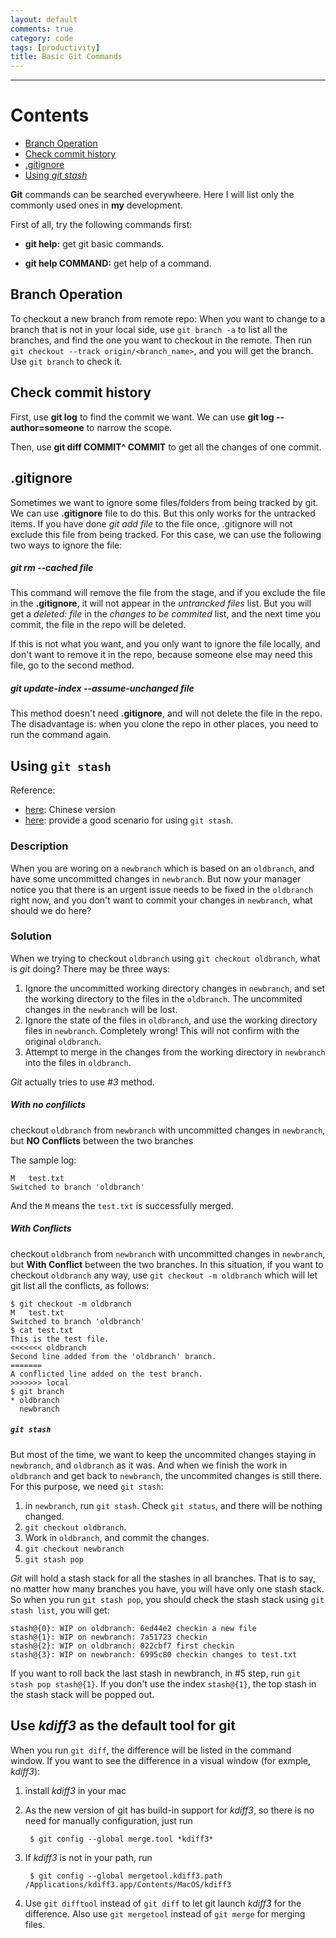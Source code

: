 ```yaml
---
layout: default
comments: true
category: code
tags: [productivity]
title: Basic Git Commands
---
```

---

# Contents

* [Branch Operation](#branch_operation)
* [Check commit history](#check_commit_history)
* [.gitignore](#git_ignore)
* [Using *git stash*](#git_stash)



**Git** commands can be searched everywheere. Here I will list only the commonly used ones in **my** development.

First of all, try the following commands first:

* **git help:** get git basic commands.

* **git help COMMAND:** get help of a command.


## <a name="branch_operation"></a>Branch Operation

To checkout a new branch from remote repo: When you want to change to a branch that is not in your local side, use `git branch -a` to list all the branches, and find the one you want to checkout in the remote. Then run `git checkout --track origin/<branch_name>`, and you will get the branch. Use `git branch` to check it.

## <a name="check_commit_history"></a>Check commit history

First, use **git log** to find the commit we want. We can use **git log --author=someone** to narrow the scope.

Then, use **git diff COMMIT^ COMMIT** to get all the changes of one commit.

## <a name="git_ignore"></a>.gitignore

Sometimes we want to ignore some files/folders from being tracked by git. We can use **.gitignore** file to do this. But this only works for the untracked items. If you have done *git add file* to the file once, .gitignore will not exclude this file from being tracked. For this case, we can use the following two ways to ignore the file:

##### git rm \-\-cached file

This command will remove the file from the stage, and if you exclude the file in the **.gitignore**, it will not appear in the *untrancked files* list. But you will get a *deleted: file* in the *changes to be commited* list, and the next time you commit, the file in the repo will be deleted. 

If this is not what you want, and you only want to ignore the file locally, and don't want to remove it in the repo, because someone else may need this file, go to the second method.

##### git update-index \-\-assume-unchanged file

This method doesn't need **.gitignore**, and will not delete the file in the repo. The disadvantage is: when you clone the repo in other places, you need to run the command again.

## <a name="git_stash"></a>Using `git stash`

Reference:

* [here](http://www.cppblog.com/deercoder/archive/2011/11/13/160007.html): Chinese version 
* [here](http://www.gitguys.com/topics/switching-branches-without-committing/): provide a good scenario for using `git stash`.

### Description

When you are woring on a `newbranch` which is based on an `oldbranch`, and have some uncommitted changes in `newbranch`. But now your manager notice you that there is an urgent issue needs to be fixed in the `oldbranch` right now, and you don't want to commit your changes in `newbranch`, what should we do here?

### Solution

When we trying to checkout `oldbranch` using `git checkout oldbranch`, what is *git* doing? There may be three ways:

1. Ignore the uncommitted working directory changes in `newbranch`, and set the working directory to the files in the `oldbranch`. The uncommited changes in the `newbranch` will be lost.
2. Ignore the state of the files in `oldbranch`, and use the working directory files in `newbranch`. Completely wrong! This will not confirm with the original `oldbranch`. 
3. Attempt to merge in the changes from the working directory in `newbranch` into the files in `oldbranch`.

*Git* actually tries to use *#3* method. 

##### With no confilicts

checkout `oldbranch` from `newbranch` with uncommitted changes in `newbranch`, but **NO Conflicts** between the two branches

The sample log:

	M	test.txt
	Switched to branch 'oldbranch'
		
And the `M` means the `test.txt` is successfully merged.

##### With Conflicts

checkout `oldbranch` from `newbranch` with uncommitted changes in `newbranch`, but **With Conflict** between the two branches. In this situation, if you want to checkout `oldbranch` any way, use `git checkout -m oldbranch` which will let git list all the conflicts, as follows:

	$ git checkout -m oldbranch
	M   test.txt
	Switched to branch 'oldbranch'
	$ cat test.txt
	This is the test file.
	<<<<<<< oldbranch
	Second line added from the 'oldbranch' branch.
	=======
	A conflicted line added on the test branch.
	>>>>>>> local
	$ git branch
	* oldbranch
	  newbranch
	  
##### `git stash`

But most of the time, we want to keep the uncommited changes staying in `newbranch`, and `oldbranch` as it was. And when we finish the work in `oldbranch` and get back to `newbranch`, the uncommited changes is still there. For this purpose, we need `git stash`:

1. in `newbranch`, run `git stash`. Check `git status`, and there will be nothing changed.
2. `git checkout oldbranch`.
3. Work in `oldbranch`, and commit the changes.
4. `git checkout newbranch`
5. `git stash pop`

*Git* will hold a stash stack for all the stashes in all branches. That is to say, no matter how many branches you have, you will have only one stash stack. So when you run `git stash pop`, you should check the stash stack using `git stash list`, you will get:

	stash@{0}: WIP on oldbranch: 6ed44e2 checkin a new file
	stash@{1}: WIP on newbranch: 7a51723 checkin
	stash@{2}: WIP on oldbranch: 022cbf7 first checkin
	stash@{3}: WIP on newbranch: 6995c80 checkin changes to test.txt

If you want to roll back the last stash in newbranch, in #5 step, run `git stash pop stash@{1}`. If you don't use the index `stash@{1}`, the top stash in the stash stack will be popped out.

## Use *kdiff3* as the default tool for git

When you run `git diff`, the difference will be listed in the command window. If you want to see the difference in a visual window (for exmple, *kdiff3*):

1. install *kdiff3* in your mac
2. As the new version of git has build-in support for *kdiff3*, so there is no need for manually configuration, just run 

		$ git config --global merge.tool *kdiff3*

3. If *kdiff3* is not in your path, run 

		$ git config --global mergetool.kdiff3.path /Applications/kdiff3.app/Contents/MacOS/kdiff3
4. Use `git difftool` instead of `git diff` to let git launch *kdiff3* for the difference. Also use `git mergetool` instead of `git merge` for merging files.





